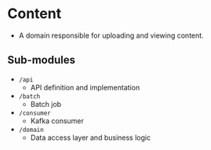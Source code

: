 # Content

* A domain responsible for uploading and viewing content.

## Sub-modules

* `/api`
  * API definition and implementation
* `/batch`
  * Batch job
* `/consumer`
  * Kafka consumer
* `/domain`
  * Data access layer and business logic
